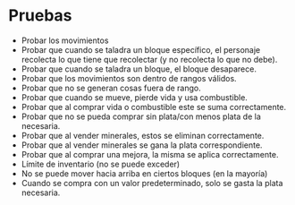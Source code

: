# Pruebas

* Probar los movimientos
* Probar que cuando se taladra un bloque específico, el personaje recolecta lo que tiene que recolectar (y no recolecta lo que no debe).
* Probar que cuando se taladra un bloque, el bloque desaparece.
* Probar que los movimientos son dentro de rangos válidos.
* Probar que no se generan cosas fuera de rango.
* Probar que cuando se mueve, pierde vida y usa combustible.
* Probar que al comprar vida o combustible este se suma correctamente.
* Probar que no se pueda comprar sin plata/con menos plata de la necesaria.
* Probar que al vender minerales, estos se eliminan correctamente.
* Probar que al vender minerales se gana la plata correspondiente.
* Probar que al comprar una mejora, la misma se aplica correctamente.
* Límite de inventario (no se puede exceder)
* No se puede mover hacia arriba en ciertos bloques (en la mayoría)
* Cuando se compra con un valor predeterminado, solo se gasta la plata necesaria.
